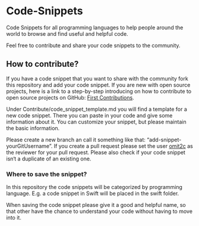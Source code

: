 # Code-Snippets
Code Snippets for all programming languages to help people around the world to browse and find useful and helpful code.

Feel free to contribute and share your code snippets to the community.

## How to contribute?

If you have a code snippet that you want to share with the community fork this repository and add your code snippet. If you are new with open source projects, here is a link to a step-by-step introducing on how to contribute to open source projects on GitHub: [First Contributions](https://github.com/firstcontributions/first-contributions).

Under Contribute/code_snippet_template.md you will find a template for a new code snippet. There you can paste in your code and give some information about it. You can customize your snippet, but please maintain the basic information.

Please create a new branch an call it something like that: “add-snippet-yourGitUsername”. If you create a pull request please set the user [omit2c](https://github.com/omit2c) as the reviewer for your pull request. Please also check if your code snippet isn‘t a duplicate of an existing one.

### Where to save the snippet?

In this repository the code snippets will be categorized by programming language. E.g. a code snippet in Swift will be placed in the swift folder.

When saving the code snippet please give it a good and helpful name, so that other have the chance to understand your code without having to move into it.
